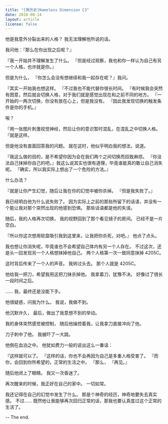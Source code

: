 ```yaml
---
title: "[黑历史]Nameless Dimension C3"
date: 2018-08-14
layout: article
license: false
---
```


他是我意外分裂出来的人格？
我无法理解他所说的话。

我问他：『那么在你出现之后呢？』

『我一开始并不理解发生了什么。
『但是经过观察，我也和你一样认为自己有另一个人格，也许就是你。』

但是为什么，
『你怎么会没有想继续和我一起存在呢？』我问。

『其实一开始我也想这样。
『不过我也不能代替你很长时间。
『有时候我会突然有困意，然后就会切换人格，对于我们就是感觉出现在和之前不同的地方。
『一开始的一两次切换，你没有放在心上，但是我没有。
『因此我发现切换的触发条件是你的手机。』

唉？

『用一张图片刺激视觉神经，然后让你的意识暂时混乱，在混乱之中切换人格。
『就是这样。

但是他没有直面回答我的问题。
就在这时，他似乎明白我的想法，说道。

『我这么做的目的，是不希望你因为会在我们两个之间切换而招致麻烦。
『你没法自己抹掉你自己的吧。』我这么说其实也很有道理，毕竟谁能真的敢让自己消失呢。
『确实，所以我实际上想出了一个危险的方法。』

什么办法？

『就是让你产生幻觉，随后让我在你的幻觉中被你杀掉。
『但是我失败了。』

我已经明白他为什么说失败了。
因为实际上之前的那些所留下的话语，并没有一个能让我对那个突然出现的他感到恐惧。
那些话语都是他的失误。

随后，我的人格再次切换，
我的视野回到了那个看见镜子的房间。
已经不是一片空白。

『所以你这次想用软盘吸引我到这里来，让我把你杀死，对吧。』
他点了点头。

我也想让你消失呢，毕竟谁也不会希望自己体内有另一个人存在。
不过这次，还是头一回发现另一个人格想抹掉他自己。
两个人格第一次一致同意抹掉 4205C。

这时背后传来了一个人的声音。
我转过头去。
那个人就是 4205C。

他给我一把刀，希望我用这把刀抹杀掉他。
我拿着刀，犹豫不决。
好像过了很长一段时间之后。

……
我，最终还是没能下手。

他很疑惑，问我为什么。
我说，我做不到。

他沉默许久，
最后，做出了我意想不到的举动。

我的身体突然感觉被控制，
随后他操控着我，让我拿刀直接冲向了他。

刀子刺中了他。
我被吓了一大跳。

他倒在血泊之中。
他犹如费力一般的说出这么一番话：

『这样就可以了。
『这样的话，你也不会再因为自己是多重人格受害了。
『而你，会回到你所希望的，正常的生活之中。
『那么，
『再见。』

随后他闭上了眼睛。
我又一次昏迷了。

再次醒来的时候，我正好在自己的家中。
一切如常。

我还记得在自己的幻觉中发生了什么。
那是个神奇的经历，神奇地要失去真实感。
不过……
既然他让我能够再次回归正常的话，那我也要认真度过这个正常的生活了。

-- The end.
